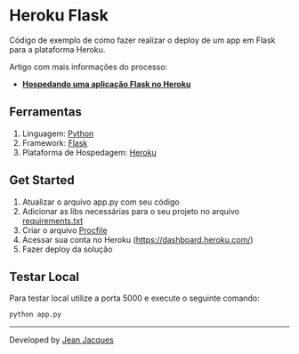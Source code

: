 # Heroku Flask

Código de exemplo de como fazer realizar o deploy de um app em Flask para a plataforma Heroku.

Artigo com mais informações do processo: 

- [**Hospedando uma aplicação Flask no Heroku**](https://dev.to/jjeanjacques10/hospedando-uma-aplicacao-flask-no-heroku-3cm4)

## Ferramentas

1. Linguagem: [Python](https://www.python.org/)
2. Framework: [Flask](https://flask.palletsprojects.com/en/2.1.x/)
3. Plataforma de Hospedagem: [Heroku](https://www.heroku.com/)

## Get Started

1. Atualizar o arquivo app.py com seu código
2. Adicionar as libs necessárias para o seu projeto no arquivo [requirements.txt](./requirements.txt)
3. Criar o arquivo [Procfile](Procfile)
4. Acessar sua conta no Heroku (https://dashboard.heroku.com/)
5. Fazer deploy da solução

## Testar Local

Para testar local utilize a porta 5000 e execute o seguinte comando:

``` bash
python app.py
```

---
Developed by [Jean Jacques](https://github.dev/jjeanjacques10)